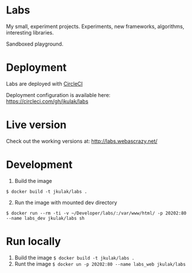 # Labs

My small, experiment projects. Experiments, new frameworks, algorithms, interesting libraries.

Sandboxed playground.

# Deployment

Labs are deployed with [CircleCI](https://circleci.com)

Deployment configuration is available here: https://circleci.com/gh/jkulak/labs

# Live version

Check out the working versions at: http://labs.webascrazy.net/

# Development

1. Build the image
```
$ docker build -t jkulak/labs .
```

2. Run the image with mounted dev directory
```
$ docker run --rm -ti -v ~/Developer/labs/:/var/www/html/ -p 20202:80 --name labs_dev jkulak/labs sh
```

# Run locally

1. Build the image `$ docker build -t jkulak/labs .`
2. Runt the image `$ docker un -p 20202:80 --name labs_web jkulak/labs`
